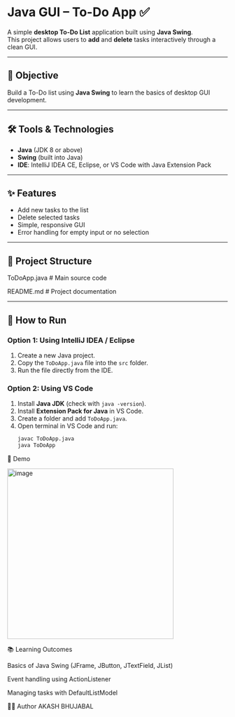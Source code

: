 # Java GUI – To-Do App ✅

A simple **desktop To-Do List** application built using **Java Swing**.  
This project allows users to **add** and **delete** tasks interactively through a clean GUI.

---

## 📌 Objective
Build a To-Do list using **Java Swing** to learn the basics of desktop GUI development.

---

## 🛠 Tools & Technologies
- **Java** (JDK 8 or above)
- **Swing** (built into Java)
- **IDE**: IntelliJ IDEA CE, Eclipse, or VS Code with Java Extension Pack

---

## ✨ Features
- Add new tasks to the list
- Delete selected tasks
- Simple, responsive GUI
- Error handling for empty input or no selection

---

## 📂 Project Structure
ToDoApp.java # Main source code


README.md # Project documentation



---

## 🚀 How to Run

### **Option 1: Using IntelliJ IDEA / Eclipse**
1. Create a new Java project.
2. Copy the `ToDoApp.java` file into the `src` folder.
3. Run the file directly from the IDE.

### **Option 2: Using VS Code**
1. Install **Java JDK** (check with `java -version`).
2. Install **Extension Pack for Java** in VS Code.
3. Create a folder and add `ToDoApp.java`.
4. Open terminal in VS Code and run:
   ```bash
   javac ToDoApp.java
   java ToDoApp


📸 Demo


<img width="380" height="389" alt="image" src="https://github.com/user-attachments/assets/9484b738-2fd2-4f35-81f8-26d10f2c9f6a" />





📚 Learning Outcomes


Basics of Java Swing (JFrame, JButton, JTextField, JList)

Event handling using ActionListener

Managing tasks with DefaultListModel




🧑‍💻 Author
AKASH BHUJABAL

